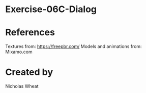 # Exercise-06C-Dialog

# References

Textures from: https://freepbr.com/
Models and animations from: Mixamo.com

# Created by 
Nicholas Wheat